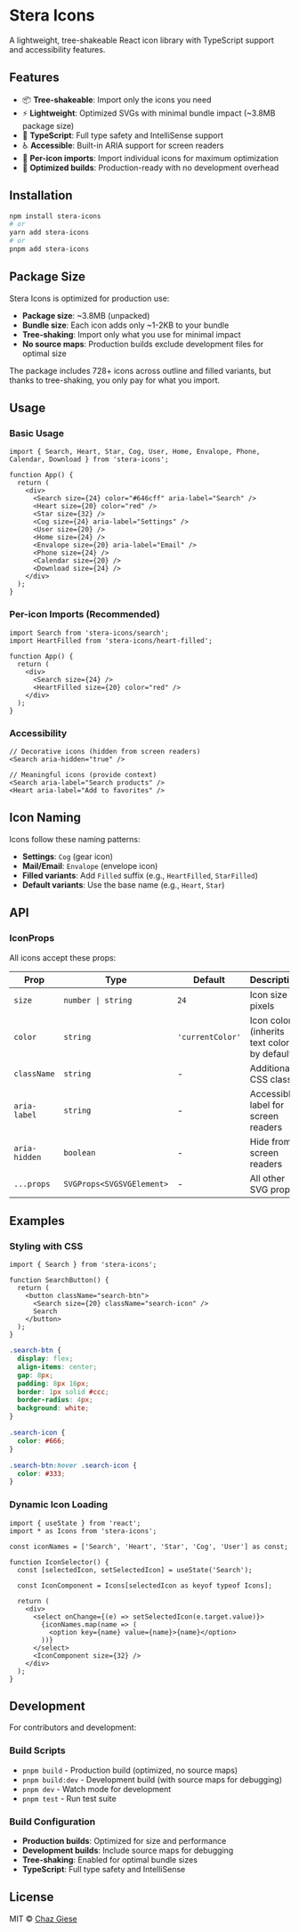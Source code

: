 # Stera Icons

A lightweight, tree-shakeable React icon library with TypeScript support and accessibility features.

## Features

- 📦 **Tree-shakeable**: Import only the icons you need
- ⚡ **Lightweight**: Optimized SVGs with minimal bundle impact (~3.8MB package size)
- 🔧 **TypeScript**: Full type safety and IntelliSense support
- ♿ **Accessible**: Built-in ARIA support for screen readers
- 🎯 **Per-icon imports**: Import individual icons for maximum optimization
- 🚀 **Optimized builds**: Production-ready with no development overhead

## Installation

```bash
npm install stera-icons
# or
yarn add stera-icons
# or
pnpm add stera-icons
```

## Package Size

Stera Icons is optimized for production use:

- **Package size**: ~3.8MB (unpacked)
- **Bundle size**: Each icon adds only ~1-2KB to your bundle
- **Tree-shaking**: Import only what you use for minimal impact
- **No source maps**: Production builds exclude development files for optimal size

The package includes 728+ icons across outline and filled variants, but thanks to tree-shaking, you only pay for what you import.

## Usage

### Basic Usage

```tsx
import { Search, Heart, Star, Cog, User, Home, Envalope, Phone, Calendar, Download } from 'stera-icons';

function App() {
  return (
    <div>
      <Search size={24} color="#646cff" aria-label="Search" />
      <Heart size={20} color="red" />
      <Star size={32} />
      <Cog size={24} aria-label="Settings" />
      <User size={20} />
      <Home size={24} />
      <Envalope size={20} aria-label="Email" />
      <Phone size={24} />
      <Calendar size={20} />
      <Download size={24} />
    </div>
  );
}
```

### Per-icon Imports (Recommended)

```tsx
import Search from 'stera-icons/search';
import HeartFilled from 'stera-icons/heart-filled';

function App() {
  return (
    <div>
      <Search size={24} />
      <HeartFilled size={20} color="red" />
    </div>
  );
}
```

### Accessibility

```tsx
// Decorative icons (hidden from screen readers)
<Search aria-hidden="true" />

// Meaningful icons (provide context)
<Search aria-label="Search products" />
<Heart aria-label="Add to favorites" />
```

## Icon Naming

Icons follow these naming patterns:

- **Settings**: `Cog` (gear icon)
- **Mail/Email**: `Envalope` (envelope icon)
- **Filled variants**: Add `Filled` suffix (e.g., `HeartFilled`, `StarFilled`)
- **Default variants**: Use the base name (e.g., `Heart`, `Star`)

## API

### IconProps

All icons accept these props:

| Prop | Type | Default | Description |
|------|------|---------|-------------|
| `size` | `number \| string` | `24` | Icon size in pixels |
| `color` | `string` | `'currentColor'` | Icon color (inherits text color by default) |
| `className` | `string` | - | Additional CSS class |
| `aria-label` | `string` | - | Accessible label for screen readers |
| `aria-hidden` | `boolean` | - | Hide from screen readers |
| `...props` | `SVGProps<SVGSVGElement>` | - | All other SVG props |

## Examples

### Styling with CSS

```tsx
import { Search } from 'stera-icons';

function SearchButton() {
  return (
    <button className="search-btn">
      <Search size={20} className="search-icon" />
      Search
    </button>
  );
}
```

```css
.search-btn {
  display: flex;
  align-items: center;
  gap: 8px;
  padding: 8px 16px;
  border: 1px solid #ccc;
  border-radius: 4px;
  background: white;
}

.search-icon {
  color: #666;
}

.search-btn:hover .search-icon {
  color: #333;
}
```

### Dynamic Icon Loading

```tsx
import { useState } from 'react';
import * as Icons from 'stera-icons';

const iconNames = ['Search', 'Heart', 'Star', 'Cog', 'User'] as const;

function IconSelector() {
  const [selectedIcon, setSelectedIcon] = useState('Search');
  
  const IconComponent = Icons[selectedIcon as keyof typeof Icons];
  
  return (
    <div>
      <select onChange={(e) => setSelectedIcon(e.target.value)}>
        {iconNames.map(name => (
          <option key={name} value={name}>{name}</option>
        ))}
      </select>
      <IconComponent size={32} />
    </div>
  );
}
```

## Development

For contributors and development:

### Build Scripts

- `pnpm build` - Production build (optimized, no source maps)
- `pnpm build:dev` - Development build (with source maps for debugging)
- `pnpm dev` - Watch mode for development
- `pnpm test` - Run test suite

### Build Configuration

- **Production builds**: Optimized for size and performance
- **Development builds**: Include source maps for debugging
- **Tree-shaking**: Enabled for optimal bundle sizes
- **TypeScript**: Full type safety and IntelliSense

## License

MIT © [Chaz Giese](https://github.com/chazgiese)
